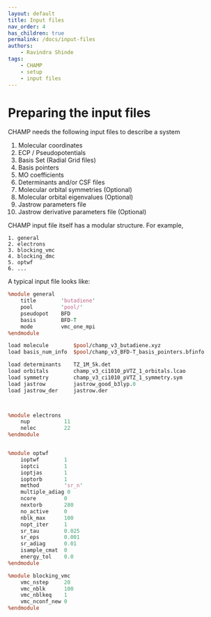 ```yaml
---
layout: default
title: Input files
nav_order: 4
has_children: true
permalink: /docs/input-files
authors:
    - Ravindra Shinde
tags:
    - CHAMP
    - setup
    - input files
---
```


# Preparing the input files

CHAMP needs the following input files to describe a system

1. Molecular coordinates
1. ECP / Pseudopotentials
1. Basis Set (Radial Grid files)
1. Basis pointers
1. MO coefficients
1. Determinants and/or CSF files
1. Molecular orbital symmetries (Optional)
1. Molecular orbital eigenvalues (Optional)
1. Jastrow parameters file
1. Jastrow derivative parameters file (Optional)


CHAMP input file itself has a modular structure. For example,

```
1. general
2. electrons
3. blocking_vmc
4. blocking_dmc
5. optwf
6. ...
```

A typical input file looks like:

```perl
%module general
    title        'butadiene'
    pool         'pool/'
    pseudopot    BFD
    basis        BFD-T
    mode         vmc_one_mpi
%endmodule

load molecule        $pool/champ_v3_butadiene.xyz
load basis_num_info  $pool/champ_v3_BFD-T_basis_pointers.bfinfo

load determinants    TZ_1M_5k.det
load orbitals        champ_v3_ci1010_pVTZ_1_orbitals.lcao
load symmetry        champ_v3_ci1010_pVTZ_1_symmetry.sym
load jastrow         jastrow_good_b3lyp.0
load jastrow_der     jastrow.der



%module electrons
    nup           11
    nelec         22
%endmodule


%module optwf
    ioptwf        1
    ioptci        1
    ioptjas       1
    ioptorb       1
    method        'sr_n'
    multiple_adiag 0
    ncore         0
    nextorb       280
    no_active     0
    nblk_max      100
    nopt_iter     1
    sr_tau        0.025
    sr_eps        0.001
    sr_adiag      0.01
    isample_cmat  0
    energy_tol    0.0
%endmodule

%module blocking_vmc
    vmc_nstep     20
    vmc_nblk      100
    vmc_nblkeq    1
    vmc_nconf_new 0
%endmodule
```
